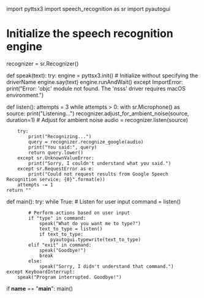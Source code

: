 import pyttsx3
import speech_recognition as sr
import pyautogui

# Initialize the speech recognition engine
recognizer = sr.Recognizer()

def speak(text):
    try:
        engine = pyttsx3.init()  # Initialize without specifying the driverName
        engine.say(text)
        engine.runAndWait()
    except ImportError:
        print("Error: 'objc' module not found. The 'nsss' driver requires macOS environment.")

def listen():
    attempts = 3
    while attempts > 0:
        with sr.Microphone() as source:
            print("Listening...")
            recognizer.adjust_for_ambient_noise(source, duration=1)  # Adjust for ambient noise
            audio = recognizer.listen(source)

        try:
            print("Recognizing...")
            query = recognizer.recognize_google(audio)
            print("You said:", query)
            return query.lower()
        except sr.UnknownValueError:
            print("Sorry, I couldn't understand what you said.")
        except sr.RequestError as e:
            print("Could not request results from Google Speech Recognition service; {0}".format(e))
        attempts -= 1
    return ""

def main():
    try:
        while True:
            # Listen for user input
            command = listen()

            # Perform actions based on user input
            if "type" in command:
                speak("What do you want me to type?")
                text_to_type = listen()
                if text_to_type:
                    pyautogui.typewrite(text_to_type)
            elif "exit" in command:
                speak("Goodbye!")
                break
            else:
                speak("Sorry, I didn't understand that command.")
    except KeyboardInterrupt:
        speak("Program interrupted. Goodbye!")

if __name__ == "__main__":
    main()

